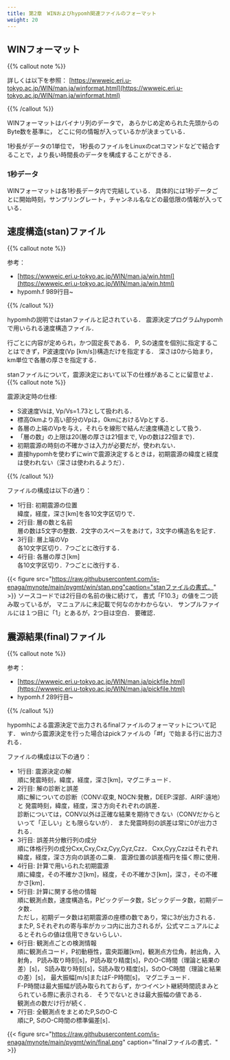 ```yaml
---
title: 第2章　WINおよびhypomh関連ファイルのフォーマット 
weight: 20 
---
```

<!-- ######################################### -->

<!-- =================================== -->
## WINフォーマット
<!-- =================================== -->
{{% callout note %}}

詳しくは以下を参照：
[https://wwweic.eri.u-tokyo.ac.jp/WIN/man.ja/winformat.html](https://wwweic.eri.u-tokyo.ac.jp/WIN/man.ja/winformat.html)

{{% /callout %}}



WINフォーマットはバイナリ列のデータで，
あらかじめ定められた先頭からのByte数を基準に，
どこに何の情報が入っているかが決まっている．

1秒長がデータの1単位で，
1秒長のファイルをLinuxのcatコマンドなどで結合することで，より長い時間長のデータを構成することができる．
<!-- ---------------------------------- -->
### 1秒データ
<!-- ---------------------------------- -->
WINフォーマットは各1秒長データ内で完結している．
具体的には1秒データごとに開始時刻，サンプリングレート，チャンネル名などの最低限の情報が入っている．
<!-- =================================== -->
## 速度構造(stan)ファイル
<!-- =================================== -->
{{% callout note %}}

参考：


- [https://wwweic.eri.u-tokyo.ac.jp/WIN/man.ja/win.html](https://wwweic.eri.u-tokyo.ac.jp/WIN/man.ja/win.html)
- hypomh.f 989行目~



{{% /callout %}}



hypomhの説明ではstanファイルと記されている．
震源決定プログラムhypomhで用いられる速度構造ファイル．

行ごとに内容が定められ，かつ固定長である．
P, Sの速度を個別に指定することはできず，P波速度(Vp [km/s])構造だけを指定する．
深さは0から始まり，km単位で各層の厚さを指定する．

stanファイルについて，震源決定において以下の仕様があることに留意せよ．
{{% callout note %}}
  
震源決定時の仕様:


- S波速度Vsは, Vp/Vs=1.73として扱われる．
- 標高0kmより高い部分のVpは，0kmにおけるVpとする．
- 各層の上端のVpを与え，それらを線形で結んだ速度構造として扱う．
- 「層の数」の上限は20(層の厚さは21個まで, Vpの数は22個まで)．
- 初期震源の時刻の不確かさは入力が必要だが，使われない．
- 直接hypomhを使わずにwinで震源決定するときは，初期震源の緯度と経度は使われない（深さは使われるようだ）．



{{% /callout %}}



ファイルの構成は以下の通り：


- 1行目: 初期震源の位置  
緯度，経度，深さ[km]を各10文字区切りで．
- 2行目: 層の数と名前  
層の数は5文字の整数．2文字のスペースをあけて，3文字の構造名を記す．
- 3行目: 層上端のVp  
各10文字区切り．7つごとに改行する．
- 4行目: 各層の厚さ[km]  
各10文字区切り．7つごとに改行する．


{{< figure   src="https://raw.githubusercontent.com/is-enaga/mynote/main/pygmt/win/stan.png"caption="stanファイルの書式．" >}}
ソースコードでは2行目の名前の後に続けて，
書式「F10.3」の値を二つ読み取っているが，
マニュアルに未記載で何なのかわからない．
サンプルファイルには１つ目に「1」とあるが，2つ目は空白．
要確認．
<!-- =================================== -->
## 震源結果(final)ファイル
<!-- =================================== -->
{{% callout note %}}

参考：


- [https://wwweic.eri.u-tokyo.ac.jp/WIN/man.ja/pickfile.html](https://wwweic.eri.u-tokyo.ac.jp/WIN/man.ja/pickfile.html)
- hypomh.f 289行目~



{{% /callout %}}



hypomhによる震源決定で出力されるfinalファイルのフォーマットについて記す．
winから震源決定を行った場合はpickファイルの「\#f」で始まる行に出力される．

ファイルの構成は以下の通り：


- 1行目: 震源決定の解  
順に発震時刻，緯度，経度，深さ[km]，マグニチュード．
- 2行目: 解の診断と誤差  
順に解についての診断（CONV:収束, NOCN:発散，DEEP:深部．AIRF:遠地）と
発震時刻，緯度，経度，深さ方向それぞれの誤差．  
診断については，CONV以外は正確な結果を期待できない（CONVだからといって「正しい」とも限らないが）．
また発震時刻の誤差は常に0が出力される．
- 3行目: 誤差共分散行列の成分  
順に体格行列の成分Cxx,Cxy,Cxz,Cyy,Cyz,Czz．
Cxx,Cyy,Czzはそれぞれ緯度，経度，深さ方向の誤差の二乗．
震源位置の誤差楕円を描く際に使用．
- 4行目: 計算で用いられた初期震源  
順に緯度，その不確かさ[km]，経度，その不確かさ[km]，深さ，その不確かさ[km]．
- 5行目: 計算に関する他の情報  
順に観測点数，速度構造名，Pピックデータ数，Sピックデータ数，初期データ数．  
ただし，初期データ数は初期震源の座標の数であり，常に3が出力される．
またP, Sそれぞれの寄与率がカッコ内に出力されるが，公式マニュアルによるとそれらの値は信用できないらしい．
- 6行目: 観測点ごとの検測情報  
順に観測点コード，P初動極性，震央距離[km]，観測点方位角，射出角，入射角，
P読み取り時刻[s]，P読み取り精度[s]，PのO-C時間（理論と結果の差）[s]，
S読み取り時刻[s]，S読み取り精度[s]，SのO-C時間（理論と結果の差）[s]，
最大振幅[m/s]またはF-P時間[s]，
マグニチュード．  
F-P時間は最大振幅が読み取られておらず，かつイベント継続時間読まみとられている際に表示される．
そうでないときは最大振幅の値である．  
観測点の数だけ行が続く．
- 7行目: 全観測点をまとめたP,SのO-C  
順にP, SのO-C時間の標準偏差[s]．
<!--  精度よい結果が得られると，各観測点のO-C時間がこれらの値より同程度以下になる． -->


{{< figure   src="https://raw.githubusercontent.com/is-enaga/mynote/main/pygmt/win/final.png" caption="finalファイルの書式．" >}}
<!--  1分データのフォーマットは以下のようになっている． -->

<!--  \begin{table}[H] -->

<!--    \caption{WINフォーマット1秒ブロックの構成} -->

<!--    \centering -->

<!--      \begin{tabular}{lllllll} -->

<!--      \toprule             % --- booktabs: 上の罫線 --- -->

<!--      BBBB& -->

<!--      bbbbbbbb& -->

<!--      BB& -->

<!--      b&bB& -->

<!--      BBBB& -->

<!--      ...   -->

<!--      \midrule -->

<!--      ファイルサイズ& -->

<!--      yymmddHHMMDD& -->

<!--      チャネル番号& -->

<!--      サンプルサイズ& -->

<!--      サンプリングレート& -->

<!--      1サンプル目& -->

<!--      ...   -->

<!--      \bottomrule          % --- booktabs: 底の罫線 --- -->

<!--      \end{tabular} -->

<!--  \end{table} -->

<!--  \begin{table}[H] -->

<!--    \caption{WINフォーマット1秒ブロックの構成} -->

<!--    \centering -->

<!--      \begin{tabular}{lcrrrrrrrc} -->

<!--      \toprule             % --- booktabs: 上の罫線 --- -->

<!--      ヘッダー &  -->

<!--      秒ヘッダー &  -->

<!--      \multicolumn{4}{l}{1チャネル}& -->

<!--      2チャネル& -->

<!--      ...   -->

<!--      \cmidrule(lr){3-6} -->

<!--      & -->

<!--      & -->

<!--      チャネル番号 & サンプルサイズ & サンプリングレート (Hz) & 振幅データ & -->

<!--      & -->

<!--      ...   -->

<!--      \midrule -->

<!--      4& -->

<!--      4& -->

<!--      2 & 0.5 & 1.5 & 可変& -->

<!--      & -->

<!--      ...   -->

<!--      \bottomrule          % --- booktabs: 底の罫線 --- -->

<!--      \end{tabular} -->

<!--  \end{table} -->

<!--  \begin{table}[H] -->

<!--   \caption{SI組立単位} -->

<!--    -->

<!--   \centering -->

<!--    \begin{tabular}{lcrrrrrrrc} -->

<!--     \toprule             % --- booktabs: 上の罫線 --- -->

<!--     物理量 & 単位 & \multicolumn{7}{l}{SI単位系の基本単位} & 他の単位    -->

<!--     \cmidrule(lr){3-9}   % --- booktabs: 3 から 9 列の罫線 --- -->

<!--         & 記号 & m & kg & s & A & K & mol & cd    -->

<!--     \midrule             % --- booktabs: 中間の罫線 --- -->

<!--     力 & N & 1 & 1 & -2 & & & & &    -->

<!--     エネルギー & J & 2 & 1 & -2 & & & & & N{{< math >}} $\cdot$ {{< /math >}}m    -->

<!--     仕事率 & W & 2 & 1 & -3 & & & & & J{{< math >}} $\cdot$ {{< /math >}}s{{< math >}} $^{-1}$ {{< /math >}}    -->

<!--     \addlinespace[5mm]   % --- booktabs: 行間スペース --- -->

<!--     電圧 & V & 2 & 1 & -3 & -1 & & & & W{{< math >}} $\cdot$ {{< /math >}}A{{< math >}} $^{-1}$ {{< /math >}}    -->

<!--     磁束 & Wb & 2 & 1 & -2 & -1 & & & & V{{< math >}} $\cdot$ {{< /math >}}s    -->

<!--     \bottomrule          % --- booktabs: 底の罫線 --- -->

<!--    \end{tabular} -->

<!--  \end{table} -->








